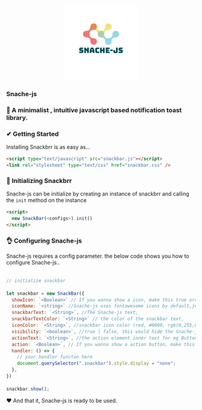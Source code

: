 <p align="center">
<img src="https://raw.githubusercontent.com/Benrobo/Snache-js/main/lib/img/logo.png">
</p>

### Snache-js
### 🎉 A minimalist , intuitive javascript based notification toast library.

### ✔ Getting Started

Installing Snackbrr is as easy as...

```html
<script type="text/javascript" src="snackbar.js"></script>
<link rel="stylesheet" type="text/css" href="snackbar.css" />
```

### 💎 Initializing Snackbrr

Snache-js can be initialize by creating an instance of snackbrr and calling the <code>init</code> method on the instance

```html
<script>
  new SnackBar(<configs>).init()
</script>
```

### 👌 Configuring Snache-js

Snache-js requires a config parameter. the below code shows you how to configure Snache-js..

```javascript

// initialize snackbar

let snackbar = new SnackBar({
  showIcon: `<Boolean>` // If you wanna show a icon, make this true orderwise false,
  iconName: `<string>` //Snache-js uses fontawesome icons by default,just provide the fontawesome-icon names,
  snackbarText: `<String>`, //The Snache-js text,
  snackbarTextColor: `<String>` // the color of the snackbar text,
  iconColor: `<String>`, //snackbar icon color (red, #0000, rgb(0,255,0)),
  visibility: `<boolean>`, //true | false, this would hide the Snache-js element when turned true,
  actionText: `<String>`, //the action element inner text for eg Button,
  action: `<Boolean>`, // If you wanna show a action button, make this true orderwise false,
  handler: () => {
    // your handler functon here
    document.querySelector(".snackbar").style.display = "none";
  },
})

snackbar.show();
```

❤ And that it, Snache-js is ready to be used.

